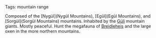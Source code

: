 Tags: mountain range

Composed of the [Nygül](Nygül Mountains), [Egül](Egül Mountains), and [Sorgül](Sorgül Mountains) mountains. Inhabited by the [Güli](Güli) mountain giants. Mostly peaceful. Hunt the megafauna of [Breidleheis](Breidleheis) and the large oxen in the more northern mountains. 